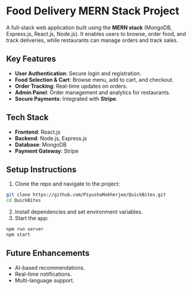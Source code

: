 # **Food Delivery MERN Stack Project**
A full-stack web application built using the **MERN stack** (MongoDB, Express.js, React.js, Node.js). It enables users to browse, order food, and track deliveries, while restaurants can manage orders and track sales.

## **Key Features**
- **User Authentication**: Secure login and registration.
- **Food Selection & Cart**: Browse menu, add to cart, and checkout.
- **Order Tracking**: Real-time updates on orders.
- **Admin Panel**: Order management and analytics for restaurants.
- **Secure Payments**: Integrated with **Stripe**.

## **Tech Stack**
- **Frontend**: React.js
- **Backend**: Node.js, Express.js
- **Database**: MongoDB
- **Payment Gateway**: Stripe

## **Setup Instructions**
1. Clone the repo and navigate to the project:
```bash
git clone https://github.com/PiyushaMukherjee/QuickBites.git
cd QuickBites
```
2. Install dependencies and set environment variables.
3. Start the app:
```bash
npm run server
npm start
```

## **Future Enhancements**
- AI-based recommendations.
- Real-time notifications.
- Multi-language support.


